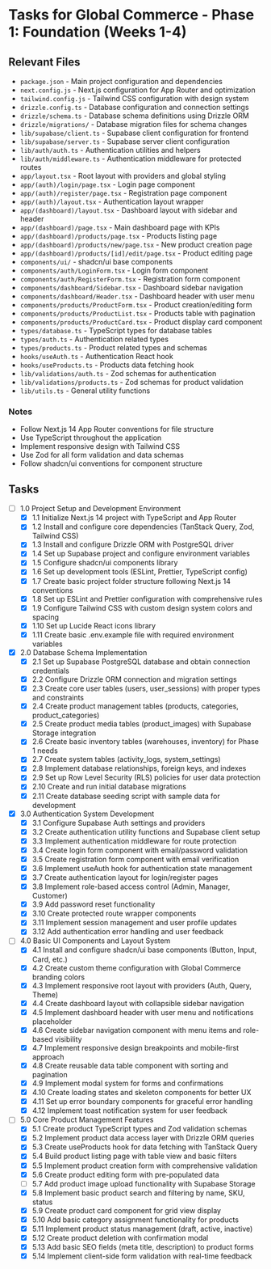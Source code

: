 # Tasks for Global Commerce - Phase 1: Foundation (Weeks 1-4)

## Relevant Files

- `package.json` - Main project configuration and dependencies
- `next.config.js` - Next.js configuration for App Router and optimization
- `tailwind.config.js` - Tailwind CSS configuration with design system
- `drizzle.config.ts` - Database configuration and connection settings
- `drizzle/schema.ts` - Database schema definitions using Drizzle ORM
- `drizzle/migrations/` - Database migration files for schema changes
- `lib/supabase/client.ts` - Supabase client configuration for frontend
- `lib/supabase/server.ts` - Supabase server client configuration
- `lib/auth/auth.ts` - Authentication utilities and helpers
- `lib/auth/middleware.ts` - Authentication middleware for protected routes
- `app/layout.tsx` - Root layout with providers and global styling
- `app/(auth)/login/page.tsx` - Login page component
- `app/(auth)/register/page.tsx` - Registration page component
- `app/(auth)/layout.tsx` - Authentication layout wrapper
- `app/(dashboard)/layout.tsx` - Dashboard layout with sidebar and header
- `app/(dashboard)/page.tsx` - Main dashboard page with KPIs
- `app/(dashboard)/products/page.tsx` - Products listing page
- `app/(dashboard)/products/new/page.tsx` - New product creation page
- `app/(dashboard)/products/[id]/edit/page.tsx` - Product editing page
- `components/ui/` - shadcn/ui base components
- `components/auth/LoginForm.tsx` - Login form component
- `components/auth/RegisterForm.tsx` - Registration form component
- `components/dashboard/Sidebar.tsx` - Dashboard sidebar navigation
- `components/dashboard/Header.tsx` - Dashboard header with user menu
- `components/products/ProductForm.tsx` - Product creation/editing form
- `components/products/ProductList.tsx` - Products table with pagination
- `components/products/ProductCard.tsx` - Product display card component
- `types/database.ts` - TypeScript types for database tables
- `types/auth.ts` - Authentication related types
- `types/products.ts` - Product related types and schemas
- `hooks/useAuth.ts` - Authentication React hook
- `hooks/useProducts.ts` - Products data fetching hook
- `lib/validations/auth.ts` - Zod schemas for authentication
- `lib/validations/products.ts` - Zod schemas for product validation
- `lib/utils.ts` - General utility functions

### Notes

- Follow Next.js 14 App Router conventions for file structure
- Use TypeScript throughout the application
- Implement responsive design with Tailwind CSS
- Use Zod for all form validation and data schemas
- Follow shadcn/ui conventions for component structure

## Tasks

- [ ] 1.0 Project Setup and Development Environment
  - [x] 1.1 Initialize Next.js 14 project with TypeScript and App Router
  - [x] 1.2 Install and configure core dependencies (TanStack Query, Zod, Tailwind CSS)
  - [x] 1.3 Install and configure Drizzle ORM with PostgreSQL driver
  - [x] 1.4 Set up Supabase project and configure environment variables
  - [x] 1.5 Configure shadcn/ui components library
  - [x] 1.6 Set up development tools (ESLint, Prettier, TypeScript config)
  - [x] 1.7 Create basic project folder structure following Next.js 14 conventions
  - [x] 1.8 Set up ESLint and Prettier configuration with comprehensive rules
  - [x] 1.9 Configure Tailwind CSS with custom design system colors and spacing
  - [x] 1.10 Set up Lucide React icons library
  - [x] 1.11 Create basic .env.example file with required environment variables

- [x] 2.0 Database Schema Implementation
  - [x] 2.1 Set up Supabase PostgreSQL database and obtain connection credentials
  - [x] 2.2 Configure Drizzle ORM connection and migration settings
  - [x] 2.3 Create core user tables (users, user_sessions) with proper types and constraints
  - [x] 2.4 Create product management tables (products, categories, product_categories)
  - [x] 2.5 Create product media tables (product_images) with Supabase Storage integration
  - [x] 2.6 Create basic inventory tables (warehouses, inventory) for Phase 1 needs
  - [x] 2.7 Create system tables (activity_logs, system_settings)
  - [x] 2.8 Implement database relationships, foreign keys, and indexes
  - [x] 2.9 Set up Row Level Security (RLS) policies for user data protection
  - [x] 2.10 Create and run initial database migrations
  - [x] 2.11 Create database seeding script with sample data for development

- [x] 3.0 Authentication System Development
  - [x] 3.1 Configure Supabase Auth settings and providers
  - [x] 3.2 Create authentication utility functions and Supabase client setup
  - [x] 3.3 Implement authentication middleware for route protection
  - [x] 3.4 Create login form component with email/password validation
  - [x] 3.5 Create registration form component with email verification
  - [x] 3.6 Implement useAuth hook for authentication state management
  - [x] 3.7 Create authentication layout for login/register pages
  - [x] 3.8 Implement role-based access control (Admin, Manager, Customer)
  - [x] 3.9 Add password reset functionality
  - [x] 3.10 Create protected route wrapper components
  - [x] 3.11 Implement session management and user profile updates
  - [x] 3.12 Add authentication error handling and user feedback

- [ ] 4.0 Basic UI Components and Layout System
  - [x] 4.1 Install and configure shadcn/ui base components (Button, Input, Card, etc.)
  - [x] 4.2 Create custom theme configuration with Global Commerce branding colors
  - [x] 4.3 Implement responsive root layout with providers (Auth, Query, Theme)
  - [x] 4.4 Create dashboard layout with collapsible sidebar navigation
  - [x] 4.5 Implement dashboard header with user menu and notifications placeholder
  - [x] 4.6 Create sidebar navigation component with menu items and role-based visibility
  - [x] 4.7 Implement responsive design breakpoints and mobile-first approach
  - [x] 4.8 Create reusable data table component with sorting and pagination
  - [x] 4.9 Implement modal system for forms and confirmations
  - [x] 4.10 Create loading states and skeleton components for better UX
  - [x] 4.11 Set up error boundary components for graceful error handling
  - [x] 4.12 Implement toast notification system for user feedback

- [ ] 5.0 Core Product Management Features
  - [x] 5.1 Create product TypeScript types and Zod validation schemas
  - [x] 5.2 Implement product data access layer with Drizzle ORM queries
  - [x] 5.3 Create useProducts hook for data fetching with TanStack Query
  - [x] 5.4 Build product listing page with table view and basic filters
  - [x] 5.5 Implement product creation form with comprehensive validation
  - [x] 5.6 Create product editing form with pre-populated data
  - [ ] 5.7 Add product image upload functionality with Supabase Storage
  - [x] 5.8 Implement basic product search and filtering by name, SKU, status
  - [x] 5.9 Create product card component for grid view display
  - [x] 5.10 Add basic category assignment functionality for products
  - [x] 5.11 Implement product status management (draft, active, inactive)
  - [x] 5.12 Create product deletion with confirmation modal
  - [x] 5.13 Add basic SEO fields (meta title, description) to product forms
  - [x] 5.14 Implement client-side form validation with real-time feedback 